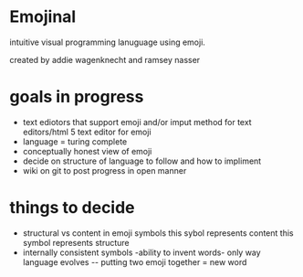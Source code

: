 Emojinal
========

intuitive visual programming lanuguage using emoji.

created by addie wagenknecht and ramsey nasser



goals in progress
========
- text ediotors that support emoji and/or imput method for text editors/html 5 text editor for emoji  
- language = turing complete
- conceptually honest view of emoji
- decide on structure of language to follow and how to impliment
- wiki on git to post progress in open manner

things to decide 
========
- structural vs content in emoji symbols 
    this sybol represents content
   this symbol represents structure
- internally consistent symbols
-ability to invent words- only way language evolves -- putting two emoji together = new word



